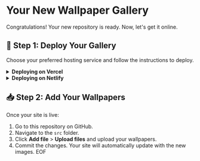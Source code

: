   # Your New Wallpaper Gallery

  Congratulations! Your new repository is ready. Now, let's get it online.

  ## 🚀 Step 1: Deploy Your Gallery

  Choose your preferred hosting service and follow the instructions to deploy.

  <details>
  <summary><strong>Deploying on Vercel</strong></summary>

  1.  Go to your [Vercel Dashboard](https://vercel.com/dashboard) and click **Add New...** > **Project**.
  2.  Click **Continue with GitHub** and find this repository (`my-wallpaper-gallery` or the name you chose). Click **Import**.
  3.  Vercel will automatically detect the settings. Click **Deploy**.
  4.  That's it! Your gallery will be live shortly.

  </details>

  <details>
  <summary><strong>Deploying on Netlify</strong></summary>

  1.  Go to your [Netlify Team dashboard](https://app.netlify.com) and click **Add new site** > **Import an existing project**.
  2.  Click **Deploy with GitHub** and authorize access.
  3.  Find and select this repository.
  4.  Netlify will automatically detect the build settings. Click **Deploy site**.
  5.  Your gallery will be live in a few moments.

  </details>

  ## 📥 Step 2: Add Your Wallpapers

  Once your site is live:
  1.  Go to this repository on GitHub.
  2.  Navigate to the `src` folder.
  3.  Click **Add file** > **Upload files** and upload your wallpapers.
  4.  Commit the changes. Your site will automatically update with the new images.
  EOF
